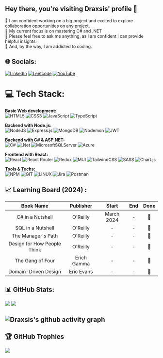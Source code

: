 ## Hey there, you're visiting Draxsis' profile 👋

🔵 I am confident working on a big project and excited to explore collaboration opportunities on any project.</br>
🔵 My current focus is on mastering C# and .NET </br>
🔵 Please feel free to ask me anything, as I am confident I can provide helpful insights.</br>
🔵 And, by the way, I am addicted to coding.

## 🌐 Socials:
[![LinkedIn](https://img.shields.io/badge/LinkedIn-%230077B5.svg?logo=linkedin&logoColor=white)](https://linkedin.com/in/mostafa-koolabadi)
[![Leetcode](https://img.shields.io/badge/Leetcode-%230077B5.svg?logo=leetcode&logoColor=white)](https://Leetcode.com/ِDraxsis)
[![YouTube](https://img.shields.io/badge/Youtube-%230077B5.svg?logo=youtube&logoColor=white)](https://www.youtube.com/@Coding_With_Draxsis)

# 💻 Tech Stack:

**Basic Web development:** </br>
![HTML5](https://img.shields.io/badge/html5-%23E34F26.svg?style=flat-square&logo=html5&logoColor=white)
![CSS3](https://img.shields.io/badge/css3-%231572B6.svg?style=flat-square&logo=css3&logoColor=white)
![JavaScript](https://img.shields.io/badge/javascript-%23323330.svg?style=flat-square&logo=javascript&logoColor=%23F7DF1E)
![TypeScript](https://img.shields.io/badge/typescript-%23007ACC.svg?style=flat-square&logo=typescript&logoColor=white)</br>

**Backend with Node.js:** </br>
![NodeJS](https://img.shields.io/badge/node.js-6DA55F?style=flat-square&logo=node.js&logoColor=white)
![Express.js](https://img.shields.io/badge/express.js-%23404d59.svg?style=flat-square&logo=express&logoColor=%2361DAFB)
![MongoDB](https://img.shields.io/badge/MongoDB-%234ea94b.svg?style=flat-square&logo=mongodb&logoColor=white)
![Nodemon](https://img.shields.io/badge/NODEMON-%23323330.svg?style=flat-square&logo=nodemon&logoColor=%BBDEAD)
![JWT](https://img.shields.io/badge/JWT-black?style=flat-square&logo=JSON%20web%20tokens)

**Backend with C# & ASP.NET:** </br>
![C#](https://img.shields.io/badge/c%23-%23239120.svg?style=flat-square&logo=c-sharp&logoColor=white)
![.Net](https://img.shields.io/badge/.NET-5C2D91?style=flat-square&logo=.net&logoColor=white)
![MicrosoftSQLServer](https://img.shields.io/badge/Microsoft%20SQL%20Server-CC2927?style=flat-square&logo=microsoft%20sql%20server&logoColor=white)
![Azure](https://img.shields.io/badge/azure-%230072C6.svg?style=flat-square&logo=microsoftazure&logoColor=white)</br>

**Frontend with React:** </br>
![React](https://img.shields.io/badge/react-%2320232a.svg?style=flat-square&logo=react&logoColor=%2361DAFB)
![React Router](https://img.shields.io/badge/React_Router-CA4245?style=flat-square&logo=react-router&logoColor=white)
![Redux](https://img.shields.io/badge/redux-%23593d88.svg?style=flat-square&logo=redux&logoColor=white)
![MUI](https://img.shields.io/badge/MUI-%230081CB.svg?style=flat-square&logo=mui&logoColor=white)
![TailwindCSS](https://img.shields.io/badge/tailwindcss-%2338B2AC.svg?style=flat-square&logo=tailwind-css&logoColor=white)
![SASS](https://img.shields.io/badge/SASS-hotpink.svg?style=flat-square&logo=SASS&logoColor=white)
![Chart.js](https://img.shields.io/badge/chart.js-F5788D.svg?style=flat-square&logo=chart.js&logoColor=white)</br>

**Tools & Techs:** </br>
![NPM](https://img.shields.io/badge/NPM-%23CB3837.svg?style=flat-square&logo=npm&logoColor=white)
![GIT](https://img.shields.io/badge/Git-fc6d26?style=flat-square&logo=git&logoColor=white)
![LINUX](https://img.shields.io/badge/Linux-FCC624?style=flat-square&logo=linux&logoColor=black)
![Jira](https://img.shields.io/badge/jira-%230A0FFF.svg?style=flat-square&logo=jira&logoColor=white)
![Postman](https://img.shields.io/badge/Postman-FF6C37?style=flat-square&logo=postman&logoColor=white)</br>


## 📈 Learning Board (2024) : 

| Book Name             | Publisher                                                 | Start             | End                   | Done        |
|    :---:          |     :---:                                                    |     :---:         |   :---:               |  :---:      |
| C# in a Nutshell  | O'Reilly  | March 2024        |     -          |    📅      |
| SQL in a Nutshell | O'Reilly  | -    |     -     |    📅      |
| The Manager's Path| O'Reilly  | -    |     -     |    📅       |
| Design for How People Think | O'Reilly  | -     |     -     |       📅   |
| The Gang of Four  | Erich Gamma  | -                 |     -                 |      📅   |
| Domain-Driven Design| Eric Evans | -    |     -    |     📅      |

## 📊 GitHub Stats:
![](https://github-readme-streak-stats.herokuapp.com/?user=Draxsis&theme=tokyonight&hide_border=false)
![](https://github-readme-stats.vercel.app/api/top-langs/?username=Draxsis&theme=tokyonight&hide_border=false&include_all_commits=true&count_private=false&layout=compact)

## ![Draxsis's github activity graph](https://github-readme-activity-graph.vercel.app/graph?username=Draxsis&theme=github)

## 🏆 GitHub Trophies
![](https://github-profile-trophy.vercel.app/?username=Draxsis&theme=radical&no-frame=false&no-bg=false&margin-w=4)
